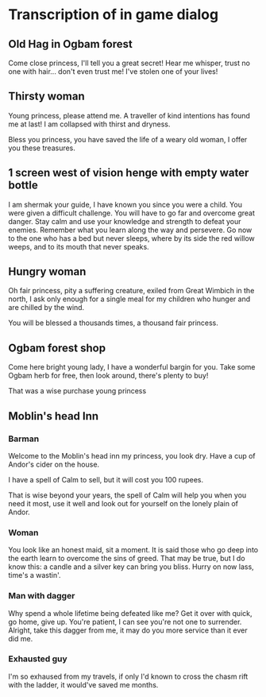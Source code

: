 # Transcription of in game dialog

## Old Hag in Ogbam forest
Come close princess, I'll tell you a great secret!
Hear me whisper, trust no one with hair... don't even trust me!
I've stolen one of your lives!

## Thirsty woman
Young princess, please attend me. A traveller of kind intentions has found me at last!
I am collapsed with thirst and dryness.

Bless you princess, you have saved the life of a weary old woman, I offer you these treasures.

## 1 screen west of vision henge with empty water bottle
I am shermak your guide, I have known you since you were a child. You were given a difficult challenge.
You will have to go far and overcome great danger. Stay calm and use your knowledge and strength to defeat your enemies.
Remember what you learn along the way and persevere. Go now to the one who has a bed but never sleeps, 
where by its side the red willow weeps, and to its mouth that never speaks.

## Hungry woman
Oh fair princess, pity a suffering creature, exiled from Great Wimbich in the north, I ask only enough for a single meal for my children
who hunger and are chilled by the wind.

You will be blessed a thousands times, a thousand fair princess.

## Ogbam forest shop
Come here bright young lady, I have a wonderful bargin for you. Take some Ogbam herb for free, then look around, there's plenty to buy!

That was a wise purchase young princess

## Moblin's head Inn

### Barman
Welcome to the Moblin's head inn my princess, you look dry. Have a cup of Andor's cider on the house.

I have a spell of Calm to sell, but it will cost you 100 rupees.

That is wise beyond your years, the spell of Calm will help you when you need it most, use it well and look out for yourself
on the lonely plain of Andor.

### Woman
You look like an honest maid, sit a moment. It is said those who go deep into the earth learn to overcome the sins of greed. That may be true,
but I do know this: a candle and a silver key can bring you bliss. Hurry on now lass, time's a wastin'.

### Man with dagger
Why spend a whole lifetime being defeated like me? Get it over with quick, go home, give up.
You're patient, I can see you're not one to surrender. Alright, take this dagger from me, it may do you more service than it ever did me.

### Exhausted guy
I'm so exhaused from my travels, if only I'd known to cross the chasm rift with the ladder, it would've saved me months.
